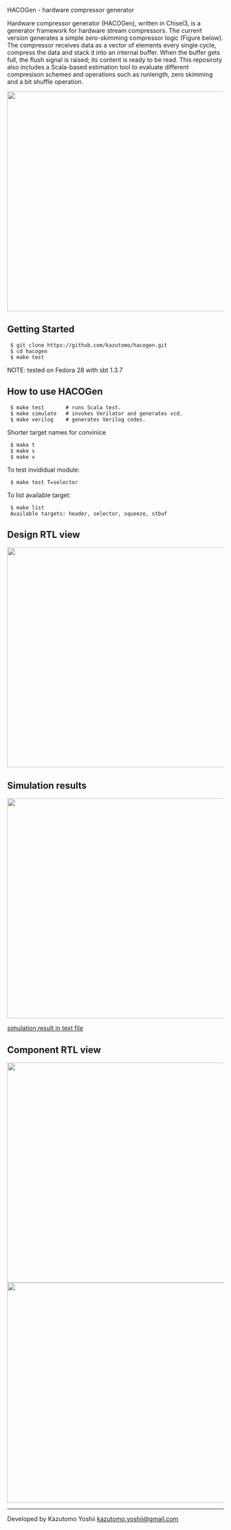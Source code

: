 HACOGen - hardware compressor generator

Hardware compressor generator (HACOGen), written in Chisel3, is a
generator framework for hardware stream compressors.  The current
version generates a simple zero-skimming compressor logic (Figure
below). The compressor receives data as a vector of elements every
single cycle, compress the data and stack it into an internal
buffer. When the buffer gets full, the flush signal is raised; its
content is ready to be read. This reposiroty also includes a
Scala-based estimation tool to evaluate different compresison schemes
and operations such as runlength, zero skimming and a bit shuffle
operation.

<img src="https://raw.githubusercontent.com/kazutomo/hacogen/master/figs/streamcomp.png"  width="512" />



Getting Started
---------------

     $ git clone https://github.com/kazutomo/hacogen.git
     $ cd hacogen
     $ make test

NOTE: tested on Fedora 28 with sbt 1.3.7

How to use HACOGen
--------------

     $ make test       # runs Scala test.
     $ make simulate   # invokes Verilator and generates vcd.
     $ make verilog    # generates Verilog codes.

Shorter target names for convinice

     $ make t
     $ make s
     $ make v

To test invididual module:

     $ make test T=selector

To list available target:

     $ make list
     Available targets: header, selector, squeeze, stbuf


Design RTL view
---------------

<img src="https://raw.githubusercontent.com/kazutomo/hacogen/master/figs/comp-rtl-view.png"  width="512" />


Simulation results
------------------

<img src="https://raw.githubusercontent.com/kazutomo/hacogen/master/figs/haco-wave.png"  width="512" />


<a href="https://raw.githubusercontent.com/kazutomo/hacogen/master/results/comp-output.txt" >simulation result in text file</a>


Component RTL view
------------------

<img src="https://raw.githubusercontent.com/kazutomo/hacogen/master/figs/rtl-view-squeeze-shiftup.png"  width="512" />

<img src="https://raw.githubusercontent.com/kazutomo/hacogen/master/figs/rtl-view-stbuf.png"  width="512" />



----
Developed by Kazutomo Yoshii <kazutomo.yoshii@gmail.com>

